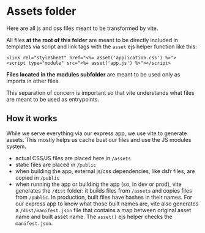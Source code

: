 # Assets folder

Here are all js and css files meant to be transformed by vite.

All files **at the root of this folder** are meant to be directly included in templates via script and link tags with the `asset` ejs helper function like this:

```ejs
<link rel="stylesheet" href="<%= asset('application.css') %>">
<script type="module" src="<%= asset('app.js') %>"></script>
```

**Files located in the modules subfolder** are meant to be used only as imports in other files.

This separation of concern is important so that vite understands what files are meant to be used as entrypoints.

## How it works

While we serve everything via our express app, we use vite to generate assets. This mostly helps us cache bust our files and use the JS modules system.

* actual CSS/JS files are placed here in `/assets`
* static files are placed in `/public`
* when building the app, external js/css dependencies, like dsfr files, are copied in `/public`
* when running the app or building the app (so, in dev or prod), vite generates the `/dist` folder: it builds files from `/assets` and copies files from `/public`. In production, built files have hashes in their names. For our express app to know what those built names are, vite also generates a `/dist/manifest.json` file that contains a map between original asset name and built asset name. The `asset()` ejs helper checks the `manifest.json`.
